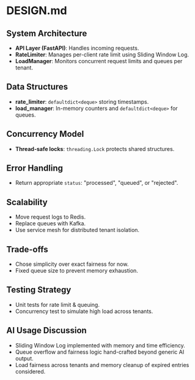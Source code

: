 # DESIGN.md

## System Architecture
- **API Layer (FastAPI)**: Handles incoming requests.
- **RateLimiter**: Manages per-client rate limit using Sliding Window Log.
- **LoadManager**: Monitors concurrent request limits and queues per tenant.

## Data Structures
- **rate_limiter**: `defaultdict<deque>` storing timestamps.
- **load_manager**: In-memory counters and `defaultdict<deque>` for queues.

## Concurrency Model
- **Thread-safe locks**: `threading.Lock` protects shared structures.

## Error Handling
- Return appropriate `status`: "processed", "queued", or "rejected".

## Scalability
- Move request logs to Redis.
- Replace queues with Kafka.
- Use service mesh for distributed tenant isolation.

## Trade-offs
- Chose simplicity over exact fairness for now.
- Fixed queue size to prevent memory exhaustion.

## Testing Strategy
- Unit tests for rate limit & queuing.
- Concurrency test to simulate high load across tenants.

## AI Usage Discussion
- Sliding Window Log implemented with memory and time efficiency.
- Queue overflow and fairness logic hand-crafted beyond generic AI output.
- Load fairness across tenants and memory cleanup of expired entries considered.
